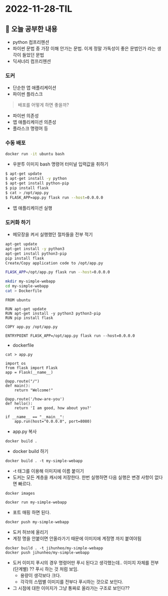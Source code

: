 # 2022-11-28-TIL

## 📝 오늘 공부한 내용
- python 컴프리헨션
- 파이썬 문법 중 가장 이해 안가는 문법. 이게 정말 가독성이 좋은 문법인가 라는 생각이 들었던 문법
- 딕셔너리 컴프리헨션

### 도커
- 단순한 앱 애플리케이션
- 파이썬 플라스크  

> 배포를 어떻게 하면 좋을까?
 
- 파이썬 의존성
- 앱 애플리케이션 의존성
- 플라스크 명령어 등

### 수동 배포

```sh
docker run -it ubuntu bash
```

- 우분투 이미지 bash 명령어 터미널 입력값을 취하기

```sh
$ apt-get update
$ apt-get install -y python
$ apt-get install python-pip
$ pip install flask
$ cat > /opt/app.py
$ FLASK_APP=app.py flask run --host=0.0.0.0
```
- 앱 애플리케이션 실행

### 도커화 하기

- 메모장을 켜서 실행했던 절차들을 전부 적기

```sh
apt-get update
apt-get install -y python3
apt-get install python3-pip
pip install flask
Create/Copy application code to /opt/app.py

FLASK_APP=/opt/app.py flask run --host=0.0.0.0

```

```sh
mkdir my-simple-webapp
cd my-simple-webapp
cat > Dockerfile
```

```
FROM ubuntu

RUN apt-get update
RUN apt-get install -y python3 python3-pip
RUN pip install flask

COPY app.py /opt/app.py

ENTRYPOINT FLASK_APP=/opt/app.py flask run --host=0.0.0.0
```
- dockerfile

```
cat > app.py

import os
from flask import Flask
app = Flask(__name__)

@app.route("/")
def main():
    return "Welcome!"

@app.route('/how-are-you')
def hello():
    return 'I am good, how about you?'

if __name__ == "__main__":
    app.run(host="0.0.0.0", port=8080)

```
- app.py 복사

```
docker build .
```
- docker build 하기

```
docker build . -t my-simple-webapp
```
- -t 태그를 이용해 이미지에 이름 붙이기
- 도커는 모든 계층을 캐시에 저장한다. 한번 실행하면 다음 실행은 변경 사항이 없다면 빠르다.

```
docker images
```

```
docker run my-simple-webapp
```
- 포트 매핑 하면 된다.

```
docker push my-simple-webapp
```
- 도커 허브에 올리기
- 계정 명을 안붙이면 안올라가기 때문에 이미지에 계정명 까지 붙여야됨

```
docker build . -t jihunheo/my-simple-webapp
docker push jihunheo/my-simple-webapp
```
- 도커 이미지 푸시의 경우 명령어만 푸시 된다고 생각했는데.. 이미지 자체를 전부 (단계별) ?? 푸시 하는 것 처럼 보임.
    - 용량이 생각보다 크다.
    - 각각의 스탭별 이미지를 전부다 푸시하는 것으로 보인다.
- 그 시점에 대한 이미지가 그냥 통짜로 올라가는 구조로 보인다??